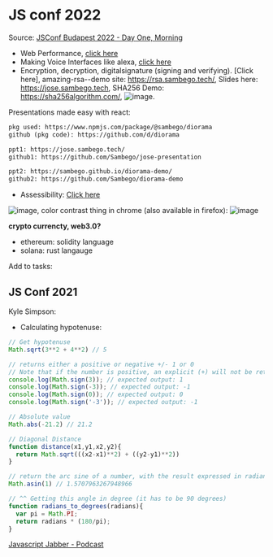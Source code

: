 # JS conf 2022

Source: [JSConf Budapest 2022 - Day One, Morning](https://youtu.be/z4JnSGupxUs)

- Web Performance, [click here](conf-web-performance.md)
- Making Voice Interfaces like alexa, [click here](https://youtu.be/z4JnSGupxUs?t=7774)
- Encryption, decryption, digitalsignature (signing and verifying). [Click here], amazing-rsa--demo site: https://rsa.sambego.tech/, Slides here: https://jose.sambego.tech, SHA256 Demo: https://sha256algorithm.com/, ![image](https://user-images.githubusercontent.com/31458531/173990306-d3fda291-4221-48d8-b4b8-ccfeeabfb854.png).

Presentations made easy with react: 

```txt
pkg used: https://www.npmjs.com/package/@sambego/diorama
github (pkg code): https://github.com/d/diorama

ppt1: https://jose.sambego.tech/
github1: https://github.com/Sambego/jose-presentation

ppt2: https://sambego.github.io/diorama-demo/
github2: https://github.com/Sambego/diorama-demo
```
- Assessibility: [Click here](https://youtu.be/z4JnSGupxUs?t=13691)

![image](https://user-images.githubusercontent.com/31458531/173996672-21622eb5-b5d6-4796-9fbe-05fd6551237b.png), color contrast thing in chrome (also available in firefox): ![image](https://user-images.githubusercontent.com/31458531/174000230-0d547409-ce7d-4b16-b727-0a50412d626c.png)



**crypto currencty, web3.0?**

- ethereum: solidity language
- solana: rust langauge

Add to tasks: 

## JS Conf 2021

Kyle Simpson:
- Calculating hypotenuse:

```js
// Get hypotenuse
Math.sqrt(3**2 + 4**2) // 5

// returns either a positive or negative +/- 1 or 0
// Note that if the number is positive, an explicit (+) will not be returned.
console.log(Math.sign(3)); // expected output: 1
console.log(Math.sign(-3)); // expected output: -1
console.log(Math.sign(0)); // expected output: 0
console.log(Math.sign('-3')); // expected output: -1

// Absolute value
Math.abs(-21.2) // 21.2

// Diagonal Distance
function distance(x1,y1,x2,y2){
  return Math.sqrt(((x2-x1)**2) + ((y2-y1)**2))
}
```

```js
// return the arc sine of a number, with the result expressed in radians
Math.asin(1) // 1.5707963267948966

// ^^ Getting this angle in degree (it has to be 90 degrees)
function radians_to_degrees(radians){
  var pi = Math.PI;
  return radians * (180/pi);
}
```

[Javascript Jabber - Podcast](https://javascriptjabber.com/)


